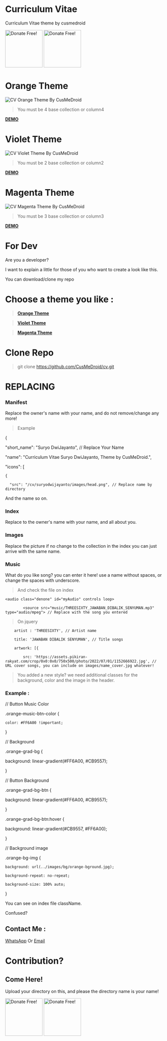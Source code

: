 # Curriculum Vitae
Curriculum Vitae theme by cusmedroid

[<img alt="Donate Free!" width="120px" src="https://cusmedroid.github.io/android-studio/image/donateme.jpg" />](https://paypal.me/iyortml)
[<img alt="Donate Free!" width="120px" src="https://cusmedroid.github.io/android-studio/image/webme.jpg" />](http://cusmedroid.is-best.net)

# Orange Theme
![CV Orange Theme By CusMeDroid](https://cusmedroid.github.io/cv/suryodwijayanto/images/ScreenShoot.jpg)
> You must be 4 base collection or column4

**[DEMO](https://cusmedroid.github.io/cv/suryodwijayanto)**

# Violet Theme
![CV Violet Theme By CusMeDroid](https://cusmedroid.github.io/cv/sahrul/images/ScreenShoot.jpg)
> You must be 2 base collection or column2

**[DEMO](https://cusmedroid.github.io/cv/sahrul)**

# Magenta Theme
![CV Magenta Theme By CusMeDroid](https://cusmedroid.github.io/cv/mohjakayulianto/images/ScreenShoot.jpg)
> You must be 3 base collection or column3

**[DEMO](https://cusmedroid.github.io/cv/mohjakayulianto)**

# For Dev
Are you a developer?

I want to explain a little for those of you who want to create a look like this.

You can download/clone my repo

# Choose a theme you like :
> **[Orange Theme](https://github.com/CusMeDroid/cv/tree/main/suryodwijayanto)**

> **[Violet Theme](https://github.com/CusMeDroid/cv/tree/main/sahrul)**

> **[Magenta Theme](https://github.com/CusMeDroid/cv/tree/main/mohjakayulianto)**

# Clone Repo
> git clone https://github.com/CusMeDroid/cv.git

# REPLACING
### Manifest
Replace the owner's name with your name, and do not remove/change any more!

> Example

{

  "short_name": "Suryo DwiJayanto", // Replace Your Name
  
  "name": "Curriculum Vitae Suryo DwiJayanto, Theme by CusMeDroid.",
  
  "icons": [
  
    {
    
      "src": "/cv/suryodwijayanto/images/head.png", // Replace name by directory
      
And the name so on.

### Index
Replace to the owner's name with your name, and all about you.

### Images
Replace the picture if no change to the collection in the index you can just arrive with the same name.

### Music
What do you like song? you can enter it here! use a name without spaces, or change the spaces with underscore.

> And check the file on index

`<audio class="denone" id="myAudio" controls loop>`

            <source src="music/THREESIXTY_JAWABAN_DIBALIK_SENYUMAN.mp3" type="audio/mpeg"> // Replace with the song you entered
            
> On jquery

        artist : 'THREESIXTY', // Artist name

        title: 'JAWABAN DIBALIK SENYUMAN', // Title songs
        
        artwork: [{
        
            src: 'https://assets.pikiran-rakyat.com/crop/0x0:0x0/750x500/photo/2022/07/01/1152666922.jpg', // URL cover songs, you can include on images/name_cover.jpg whatever!
            
> You added a new style? we need additional classes for the background, color and the image in the header.
### Example :
// Button Music Color

.orange-music-btn-color {

    color: #FF6A00 !important;
    
}

// Background

.orange-grad-bg {

  background: linear-gradient(#FF6A00, #CB9557);
  
}

// Button Background

.orange-grad-bg-btn {

  background: linear-gradient(#FF6A00, #CB9557);

}

.orange-grad-bg-btn:hover {
  
  background: linear-gradient(#CB9557, #FF6A00);

}

// Background image

.orange-bg-img {

    background: url(../images/bg/orange-bground.jpg);
    
    background-repeat: no-repeat;
    
    background-size: 100% auto;

}

You can see on index file className.

Confused?

## Contact Me :

[WhatsApp](https://api.whatsapp.com/send/?phone=%2B6281932671715) Or [Email](mailto:iyortml@gmail.com)

# Contribution?
## Come Here!
Upload your directory on this, and please the directory name is your name!

[<img alt="Donate Free!" width="120px" src="https://cusmedroid.github.io/android-studio/image/donateme.jpg" />](https://paypal.me/iyortml)
[<img alt="Donate Free!" width="120px" src="https://cusmedroid.github.io/android-studio/image/webme.jpg" />](http://cusmedroid.is-best.net)
